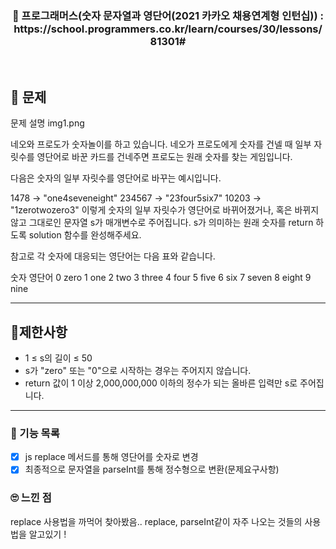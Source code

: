<h3 align="center"> 
    📢 프로그래머스(숫자 문자열과 영단어(2021 카카오 채용연계형 인턴십)) : https://school.programmers.co.kr/learn/courses/30/lessons/81301#
</h3>

<br>

## 🚀 문제
문제 설명
img1.png

네오와 프로도가 숫자놀이를 하고 있습니다. 네오가 프로도에게 숫자를 건넬 때 일부 자릿수를 영단어로 바꾼 카드를 건네주면 프로도는 원래 숫자를 찾는 게임입니다.

다음은 숫자의 일부 자릿수를 영단어로 바꾸는 예시입니다.

1478 → "one4seveneight"
234567 → "23four5six7"
10203 → "1zerotwozero3"
이렇게 숫자의 일부 자릿수가 영단어로 바뀌어졌거나, 혹은 바뀌지 않고 그대로인 문자열 s가 매개변수로 주어집니다. s가 의미하는 원래 숫자를 return 하도록 solution 함수를 완성해주세요.

참고로 각 숫자에 대응되는 영단어는 다음 표와 같습니다.

숫자	영단어
0	zero
1	one
2	two
3	three
4	four
5	five
6	six
7	seven
8	eight
9	nine

---

## 🚦제한사항
- 1 ≤ s의 길이 ≤ 50
- s가 "zero" 또는 "0"으로 시작하는 경우는 주어지지 않습니다.
- return 값이 1 이상 2,000,000,000 이하의 정수가 되는 올바른 입력만 s로 주어집니다.

---

### 📜 기능 목록
- [x] js replace 메서드를 통해 영단어를 숫자로 변경
- [x] 최종적으로 문자열을 parseInt를 통해 정수형으로 변환(문제요구사항)

### 🙄 느낀 점
replace 사용법을 까먹어 찾아봤음..
replace, parseInt같이 자주 나오는 것들의 사용법을 알고있기 !